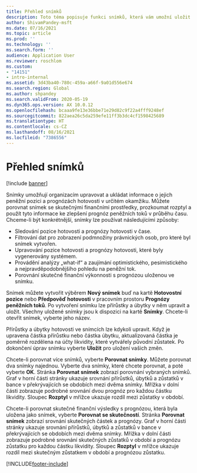 ```yaml
---
title: Přehled snímků
description: Toto téma popisuje funkci snímků, která vám umožní uložit předpověď peněžních toků pro pozdější analýzu nebo srovnání se skutečností. Když generujete prognózu peněžních toků, můžete tuto prognózu uložit jako „snímek“. Tyto snímky pak můžete použít k úpravě účtů, které byly zahrnuty do prognózy, nebo k porovnání prognózy ve snímku se skutečnými údaji.
author: ShivamPandey-msft
ms.date: 07/16/2021
ms.topic: article
ms.prod: ''
ms.technology: ''
ms.search.form: ''
audience: Application User
ms.reviewer: roschlom
ms.custom:
- "14151"
- intro-internal
ms.assetid: 3d43ba40-780c-459a-a66f-9a01d556e674
ms.search.region: Global
ms.author: shpandey
ms.search.validFrom: 2020-05-19
ms.dyn365.ops.version: AX 10.0.12
ms.openlocfilehash: bcaaa9fe13e36bbe71e29d82c9f22a4fff9248ef
ms.sourcegitcommit: 822aea26c5da259efe11ff3b3dc4cf1598425689
ms.translationtype: HT
ms.contentlocale: cs-CZ
ms.lasthandoff: 08/16/2021
ms.locfileid: "7386556"
---
```

# <a name="snapshots-overview"></a>Přehled snímků

[!include [banner](../includes/banner.md)]

Snímky umožňují organizacím upravovat a ukládat informace o jejich peněžní pozici a prognózách hotovosti v určitém okamžiku. Můžete porovnat snímek se skutečnými finančními prostředky, prozkoumat rozptyl a použít tyto informace ke zlepšení prognóz peněžních toků v průběhu času. Chceme-li být konkrétnější, snímky lze používat následujícími způsoby:

- Sledování pozice hotovosti a prognózy hotovosti v čase.
- Filtrování dat pro zobrazení podmnožiny právnických osob, pro které byl snímek vytvořen.
- Upravování pozice hotovosti a prognózy hotovosti, které byly vygenerovány systémem.
- Provádění analýzy „what-if“ a zaujímání optimistického, pesimistického a nejpravděpodobnějšího pohledu na peněžní tok.
- Porovnání skutečné finanční výkonnosti s prognózou uloženou ve snímku.

Snímek můžete vytvořit výběrem **Nový snímek** buď na kartě **Hotovostní pozice** nebo **Předpověď hotovosti** v pracovním prostoru **Prognózy peněžních toků**. Po vytvoření snímku lze přírůstky a úbytky v něm upravit a uložit. Všechny uložené snímky jsou k dispozici na kartě **Snímky**. Chcete-li otevřít snímek, vyberte jeho název.

Přírůstky a úbytky hotovosti ve snímcích lze kdykoli upravit. Když je upravena částka přírůstku nebo částka úbytku, aktualizovaná částka je poměrně rozdělena na účty likvidity, které vytvářely původní zůstatek. Po dokončení úprav snímku vyberte **Uložit** pro uložení vašich změn.

Chcete-li porovnat více snímků, vyberte **Porovnat snímky**. Můžete porovnat dva snímky najednou. Vyberte dva snímky, které chcete porovnat, a poté vyberte **OK**. Stránka **Porovnat snímek** zobrazí porovnání vybraných snímků. Graf v horní části stránky ukazuje srovnání přírůstků, úbytků a zůstatků v bance v překrývajících se obdobích mezi dvěma snímky. Mřížka v dolní části zobrazuje podrobné srovnání dvou prognóz pro každou částku likvidity. Sloupec **Rozptyl** v mřížce ukazuje rozdíl mezi zůstatky v období.

Chcete-li porovnat skutečné finanční výsledky s prognózou, která byla uložena jako snímek, vyberte **Porovnat se skutečností**. Stránka **Porovnat snímek** zobrazí srovnání skutečných částek a prognózy. Graf v horní části stránky ukazuje srovnání přírůstků, úbytků a zůstatků v bance v překrývajících se obdobích mezi dvěma snímky. Mřížka v dolní části zobrazuje podrobné srovnání skutečných zůstatků v období a prognózu zůstatku pro každou částku likvidity. Sloupec **Rozptyl** v mřížce ukazuje rozdíl mezi skutečným zůstatkem v období a prognózou zůstatku.

[!INCLUDE[footer-include](../../includes/footer-banner.md)]
